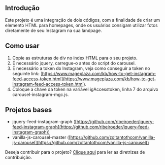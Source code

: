 
## Introdução

Este projeto é uma integração de dois códigos, com a finalidade de criar um elemento HTML para homepages, onde os usuários consigam utilizar fotos diretamente de seu Instagram na sua landpage.

## Como usar

1. Copie as estruturas de div no index HTML para o seu projeto.
2. É necessário jquery, carregue-o antes do script do carousel.
3. É necessário a token do Instagram, veja como conseguir a token no seguinte link: [https://www.mageplaza.com/kb/how-to-get-instagram-feed-access-token.html](https://www.mageplaza.com/kb/how-to-get-instagram-feed-access-token.html).
4. Coloque a chave da token na variável igAccesstoken, linha 7 do arquivo carousel-instagram-mgc.js.

## Projetos bases

* jquery-feed-instagram-graph ([https://github.com/ribeiroeder/jquery-feed-instagram-graph](https://github.com/ribeiroeder/jquery-feed-instagram-graph))
* vanilla-js-carousel-master ([https://github.com/zoltantothcom/vanilla-js-carousel](https://github.com/zoltantothcom/vanilla-js-carousel))

Deseja contribuir para o projeto? [Clique aqui](CONTRIBUTING.md) para ler as diretrizes de contribuição.